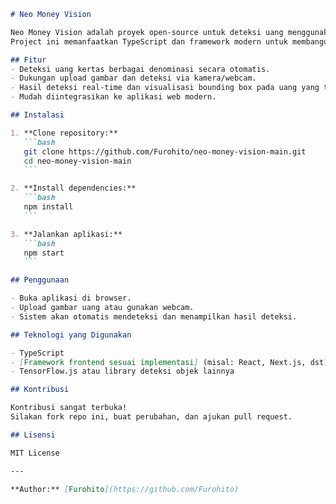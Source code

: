 ````markdown name=README.md
# Neo Money Vision

Neo Money Vision adalah proyek open-source untuk deteksi uang menggunakan teknologi Computer Vision.  
Project ini memanfaatkan TypeScript dan framework modern untuk membangun aplikasi yang mampu mengenali nominal uang dari gambar.

## Fitur
- Deteksi uang kertas berbagai denominasi secara otomatis.
- Dukungan upload gambar dan deteksi via kamera/webcam.
- Hasil deteksi real-time dan visualisasi bounding box pada uang yang terdeteksi.
- Mudah diintegrasikan ke aplikasi web modern.

## Instalasi

1. **Clone repository:**
   ```bash
   git clone https://github.com/Furohito/neo-money-vision-main.git
   cd neo-money-vision-main
   ```

2. **Install dependencies:**
   ```bash
   npm install
   ```

3. **Jalankan aplikasi:**
   ```bash
   npm start
   ```

## Penggunaan

- Buka aplikasi di browser.
- Upload gambar uang atau gunakan webcam.
- Sistem akan otomatis mendeteksi dan menampilkan hasil deteksi.

## Teknologi yang Digunakan

- TypeScript
- [Framework frontend sesuai implementasi] (misal: React, Next.js, dst)
- TensorFlow.js atau library deteksi objek lainnya

## Kontribusi

Kontribusi sangat terbuka!  
Silakan fork repo ini, buat perubahan, dan ajukan pull request.

## Lisensi

MIT License

---

**Author:** [Furohito](https://github.com/Furohito)

````
